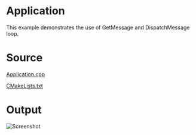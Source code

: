 # Application

This example demonstrates the use of GetMessage and DispatchMessage loop.

# Source

[Application.cpp](./Application.cpp)

[CMakeLists.txt](./CMakeLists.txt)

# Output

![Screenshot](../../docs/Pictures/Application.png)
